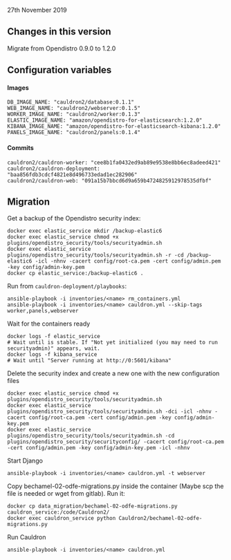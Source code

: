 27th November 2019


## Changes in this version
Migrate from Opendistro 0.9.0 to 1.2.0


## Configuration variables

#### Images
```
DB_IMAGE_NAME: "cauldron2/database:0.1.1"
WEB_IMAGE_NAME: "cauldron2/webserver:0.1.5"
WORKER_IMAGE_NAME: "cauldron2/worker:0.1.3"
ELASTIC_IMAGE_NAME: "amazon/opendistro-for-elasticsearch:1.2.0"
KIBANA_IMAGE_NAME: "amazon/opendistro-for-elasticsearch-kibana:1.2.0"
PANELS_IMAGE_NAME: "cauldron2/panels:0.1.4"
```

#### Commits
```
cauldron2/cauldron-worker: "cee8b1fa0432ed9ab89e9538e8bb6ec8adeed421"
cauldron2/cauldron-deployment: "baa856fdb3cdcf4821e8d496733edad1ec282906"
cauldron2/cauldron-web: "091a15b7bbcd6d9a659b4724825912978535dfbf"
```


## Migration
Get a backup of the Opendistro security index:
```
docker exec elastic_service mkdir /backup-elastic6
docker exec elastic_service chmod +x plugins/opendistro_security/tools/securityadmin.sh
docker exec elastic_service plugins/opendistro_security/tools/securityadmin.sh -r -cd /backup-elastic6 -icl -nhnv -cacert config/root-ca.pem -cert config/admin.pem -key config/admin-key.pem
docker cp elastic_service:/backup-elastic6 .
```

Run from `cauldron-deployment/playbooks`:
```
ansible-playbook -i inventories/<name> rm_containers.yml
ansible-playbook -i inventories/<name> cauldron.yml --skip-tags worker,panels,webserver

```

Wait for the containers ready
```
docker logs -f elastic_service 
# Wait until is stable. If "Not yet initialized (you may need to run securityadmin)" appears, wait.
docker logs -f kibana_service 
# Wait until "Server running at http://0:5601/kibana"
```

Delete the security index and create a new one with the new configuration files
```
docker exec elastic_service chmod +x plugins/opendistro_security/tools/securityadmin.sh
docker exec elastic_service plugins/opendistro_security/tools/securityadmin.sh -dci -icl -nhnv -cacert config/root-ca.pem -cert config/admin.pem -key config/admin-key.pem
docker exec elastic_service plugins/opendistro_security/tools/securityadmin.sh -cd plugins/opendistro_security/securityconfig/ -cacert config/root-ca.pem -cert config/admin.pem -key config/admin-key.pem -icl -nhnv
```

Start Django
```
ansible-playbook -i inventories/<name> cauldron.yml -t webserver
```

Copy bechamel-02-odfe-migrations.py inside the container (Maybe scp the file is needed or wget from gitlab). Run it:
```
docker cp data_migration/bechamel-02-odfe-migrations.py cauldron_service:/code/Cauldron2/
docker exec cauldron_service python Cauldron2/bechamel-02-odfe-migrations.py
```

Run Cauldron
```
ansible-playbook -i inventories/<name> cauldron.yml
```
